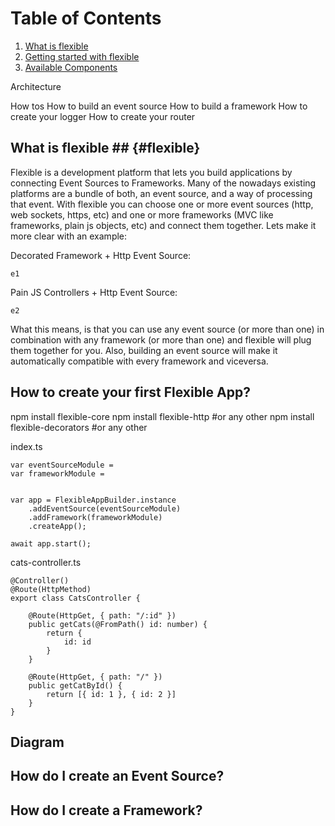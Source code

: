 # Table of Contents

1. [What is flexible](#flexible)
1. [Getting started with flexible](#what-is-flexible)
1. [Available Components](#what-is-flexible)




Architecture

How tos
How to build an event source
How to build a framework
How to create your logger
How to create your router


## What is flexible ## {#flexible}

Flexible is a development platform that lets you build applications by connecting Event Sources to Frameworks. Many of the nowadays existing platforms are a bundle of both, an event source, and a way of processing that event. With flexible you can choose one or more event sources (http, web sockets, https, etc) and one or more frameworks (MVC like frameworks, plain js objects, etc) and connect them together. Lets make it more clear with an example:

Decorated Framework + Http Event Source:

`````
e1
`````

Pain JS Controllers + Http Event Source:

`````
e2
`````


What this means, is that you can use any event source (or more than one) in combination with any framework (or more than one) and flexible will plug them together for you. Also, building an event source will make it automatically compatible with every framework and viceversa. 

## How to create your first Flexible App?

npm install flexible-core
npm install flexible-http #or any other
npm install flexible-decorators #or any other

index.ts

`````
var eventSourceModule = 
var frameworkModule = 


var app = FlexibleAppBuilder.instance
    .addEventSource(eventSourceModule)
    .addFramework(frameworkModule)
    .createApp();

await app.start();
`````

cats-controller.ts

`````
@Controller()
@Route(HttpMethod)
export class CatsController {

    @Route(HttpGet, { path: "/:id" })
    public getCats(@FromPath() id: number) {
        return {
            id: id
        }
    }

    @Route(HttpGet, { path: "/" })
    public getCatById() {
        return [{ id: 1 }, { id: 2 }]
    }
}
`````


## Diagram

## How do I create an Event Source?

## How do I create a Framework?